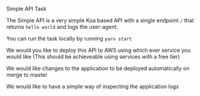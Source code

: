 Simple API Task

The Simple API is a very simple Koa based API with a single endpoint `/` that returns `hello world` and logs the user-agent.

You can run the task locally by running `yarn start`

We would you like to deploy this API to AWS using which ever service you would like (This should be achieveable using services with a free tier)

We would like changes to the application to be deployed automatically on merge to master

We would like to have a simple way of inspecting the application logs

